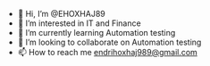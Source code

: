 - 👋 Hi, I’m @EHOXHAJ89
- 👀 I’m interested in IT and Finance
- 🌱 I’m currently learning Automation testing
- 💞️ I’m looking to collaborate on Automation testing
- 📫 How to reach me endrihoxhaj989@gmail.com

<!---
EHOXHAJ89/EHOXHAJ89 is a ✨ special ✨ repository because its `README.md` (this file) appears on your GitHub profile.
You can click the Preview link to take a look at your changes.
--->
